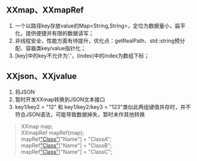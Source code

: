## XXmap、XXmapRef
1. 一个以路径key存放value的Map<String,String>，定位为数据量小，扁平化，提供便捷并有限的数据读写；
2. 非线程安全，性能方面有待提升，优化点：getRealPath、std::string预分配、容器类key/value指针化；
3. [key]中的key不允许为'.'，(index)中的index为数组下标；

## XXjson、XXjvalue
1. 将JSON
1. 暂时开发XXmap转换到JSON文本接口
2. key1/key2 = "12" 和 key1/key2/key3 = "123"类似此两组键值并存时，并不符合JSON语法，可能导致数据掉失，暂时未作其他转换

> XXmap map;   
> XXmapRef mapRef(map);  
> mapRef["Class"](0)["Name"] = "ClassA";  
> mapRef["Class"](1)["Name"] = "ClassB";  
> mapRef["Class"](2)["Name"] = "ClassC";
